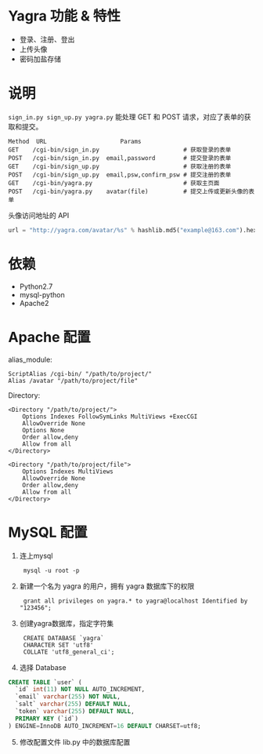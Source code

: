 # Yagra 功能 & 特性

- 登录、注册、登出
- 上传头像
- 密码加盐存储

# 说明

`sign_in.py sign_up.py yagra.py` 能处理 GET 和 POST 请求，对应了表单的获取和提交。

```
Method	URL						Params
GET    /cgi-bin/sign_in.py 						  # 获取登录的表单
POST   /cgi-bin/sign_in.py 	email,password  	  # 提交登录的表单
GET    /cgi-bin/sign_up.py 						  # 获取注册的表单
POST   /cgi-bin/sign_up.py  email,psw,confirm_psw # 提交注册的表单
GET    /cgi-bin/yagra.py  						  # 获取主页面
POST   /cgi-bin/yagra.py 	avatar(file) 		  # 提交上传或更新头像的表单
```

头像访问地址的 API
```python
url = "http://yagra.com/avatar/%s" % hashlib.md5("example@163.com").hexdigest()
```

# 依赖

- Python2.7
- mysql-python
- Apache2

# Apache 配置

alias_module:
```
ScriptAlias /cgi-bin/ "/path/to/project/"
Alias /avatar "/path/to/project/file"
```

Directory:
```
<Directory "/path/to/project/">
    Options Indexes FollowSymLinks MultiViews +ExecCGI
    AllowOverride None
    Options None
    Order allow,deny
    Allow from all
</Directory>

<Directory "/path/to/project/file">
    Options Indexes MultiViews
    AllowOverride None
    Order allow,deny
    Allow from all
</Directory>
```

# MySQL 配置

1. 连上mysql

		mysql -u root -p

2. 新建一个名为 yagra 的用户，拥有 yagra 数据库下的权限

		grant all privileges on yagra.* to yagra@localhost Identified by "123456";

3. 创建yagra数据库，指定字符集

		CREATE DATABASE `yagra`
		CHARACTER SET 'utf8'
		COLLATE 'utf8_general_ci';

4. 选择 Database

```sql
CREATE TABLE `user` (
  `id` int(11) NOT NULL AUTO_INCREMENT,
  `email` varchar(255) NOT NULL,
  `salt` varchar(255) DEFAULT NULL,
  `token` varchar(255) DEFAULT NULL,
  PRIMARY KEY (`id`)
) ENGINE=InnoDB AUTO_INCREMENT=16 DEFAULT CHARSET=utf8;
```

5. 修改配置文件 lib.py 中的数据库配置
